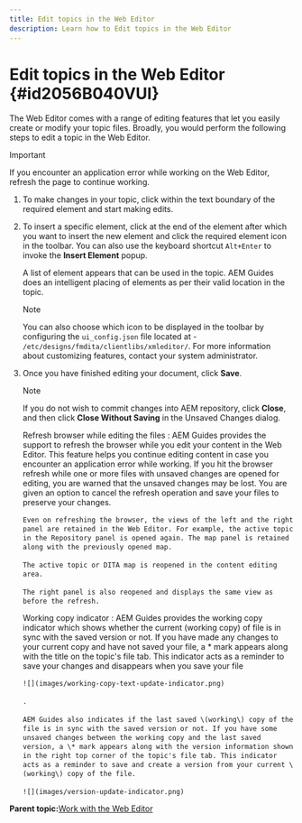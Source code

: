 ```yaml
---
title: Edit topics in the Web Editor
description: Learn how to Edit topics in the Web Editor
---
```


# Edit topics in the Web Editor {#id2056B040VUI}

The Web Editor comes with a range of editing features that let you easily create or modify your topic files. Broadly, you would perform the following steps to edit a topic in the Web Editor.

>[!IMPORTANT]
>
> If you encounter an application error while working on the Web Editor, refresh the page to continue working.

1.  To make changes in your topic, click within the text boundary of the required element and start making edits.

1.  To insert a specific element, click at the end of the element after which you want to insert the new element and click the required element icon in the toolbar. You can also use the keyboard shortcut `Alt+Enter` to invoke the **Insert Element** popup.

    A list of element appears that can be used in the topic. AEM Guides does an intelligent placing of elements as per their valid location in the topic.

    >[!NOTE]
    >
    > You can also choose which icon to be displayed in the toolbar by configuring the `ui_config.json` file located at - `/etc/designs/fmdita/clientlibs/xmleditor/`. For more information about customizing features, contact your system administrator.

1.  Once you have finished editing your document, click **Save**.

    >[!NOTE]
    >
    > If you do not wish to commit changes into AEM repository, click **Close**, and then click **Close Without Saving** in the Unsaved Changes dialog.

    Refresh browser while editing the files
    :   AEM Guides provides the support to refresh the browser while you edit your content in the Web Editor. This feature helps you continue editing content in case you encounter an application error while working. If you hit the browser refresh while one or more files with unsaved changes are opened for editing, you are warned that the unsaved changes may be lost. You are given an option to cancel the refresh operation and save your files to preserve your changes.

        Even on refreshing the browser, the views of the left and the right panel are retained in the Web Editor. For example, the active topic in the Repository panel is opened again. The map panel is retained along with the previously opened map.

        The active topic or DITA map is reopened in the content editing area.

        The right panel is also reopened and displays the same view as before the refresh.

    Working copy indicator
    :   AEM Guides provides the working copy indicator which shows whether the current \(working copy\) of file is in sync with the saved version or not. If you have made any changes to your current copy and have not saved your file, a \* mark appears along with the title on the topic's file tab. This indicator acts as a reminder to save your changes and disappears when you save your file

        ![](images/working-copy-text-update-indicator.png)

        .

        AEM Guides also indicates if the last saved \(working\) copy of the file is in sync with the saved version or not. If you have some unsaved changes between the working copy and the last saved version, a \* mark appears along with the version information shown in the right top corner of the topic's file tab. This indicator acts as a reminder to save and create a version from your current \(working\) copy of the file.

        ![](images/version-update-indicator.png)


**Parent topic:**[Work with the Web Editor](web-editor.md)

